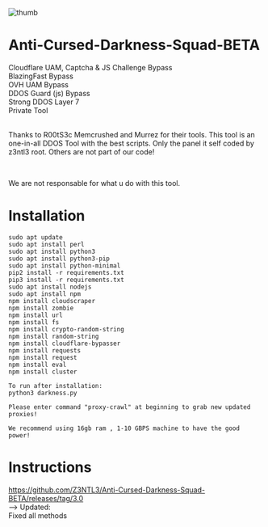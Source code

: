 ![thumb](https://cdn.discordapp.com/attachments/794831992444813363/843618689881997332/20210517_003915.jpg)
# Anti-Cursed-Darkness-Squad-BETA
Cloudflare UAM, Captcha & JS Challenge Bypass<br>BlazingFast Bypass<br>OVH UAM Bypass<br>DDOS Guard (js) Bypass<br>Strong DDOS Layer 7<br>Private Tool<br><br><p> Thanks to R00tS3c Memcrushed and Murrez for their tools. This tool is an one-in-all DDOS Tool with the best scripts. Only the panel it self coded by z3ntl3 root. Others are not part of our code!

<br><p>We are not responsable for what u do with this tool.

# Installation
    sudo apt update
    sudo apt install perl
    sudo apt install python3
    sudo apt install python3-pip
    sudo apt install python-minimal
    pip2 install -r requirements.txt
    pip3 install -r requirements.txt
    sudo apt install nodejs
    sudo apt install npm
    npm install cloudscraper
    npm install zombie
    npm install url
    npm install fs
    npm install crypto-random-string
    npm install random-string
    npm install cloudflare-bypasser
    npm install requests
    npm install request
    npm install eval
    npm install cluster
    
    To run after installation:
    python3 darkness.py
    
    Please enter command "proxy-crawl" at beginning to grab new updated proxies!
    
    We recommend using 16gb ram , 1-10 GBPS machine to have the good power! 

# Instructions
https://github.com/Z3NTL3/Anti-Cursed-Darkness-Squad-BETA/releases/tag/3.0<br>
  --> Updated:<br>
  Fixed all methods
